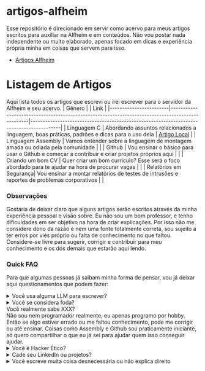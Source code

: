 # artigos-alfheim
Esse repositório é direcionado em servir como acervo para meus artigos escritos para auxiliar na Alfheim e em conteúdos. Não vou postar nada independente ou muito elaborado, apenas focado em dicas e experiência própria minha em coisas que servem para isso.
- [Artigos Alfheim](https://github.com/alfheim-devs/conteudos-para-iniciante)

# Listagem de Artigos
Aqui lista todos os artigos que escrevi ou irei escrever para o servidor da Alfheim e seu acervo.
| Gênero                 |                                                                                                  | Link                                                                                     |
|------------------------|--------------------------------------------------------------------------------------------------|------------------------------------------------------------------------------------------|
| Linguagem C            | Abordando assuntos relacionados a linguagem, boas práticas, padrões e dicas para o uso dela      | [Artigo Local](https://github.com/rahvax/artigos-alfheim/blob/main/c-lang/README.md)     |
| Linguagem Assembly     | Vamos entender sobre a linguagem de montagem amada ou odiada pela comunidade                     |  |
| Github                 | Vou ensinar o básico para usar o Github e começar a contribuir e criar projetos próprios aqui    |  |
| Criando um bom CV      | Quer criar um bom currículo? Esse será o foco abordado para te ajudar na hora de procurar vagas  |  |
| Relatórios em Segurança| Vou ensinar a montar relatórios de testes de intrusões e reportes de problemas corporativos      |  |

### Observações
Gostaria de deixar claro que alguns artigos serão escritos através da minha experiência pessoal e visão sobre. Eu não sou um bom professor, e tenho dificuldades em ser objetivo na hora de criar explicações. Por isso não me considere dono da razão e nem uma fonte totalmente correta, sou sujeito a ter erros por viés próprio ou falta de conhecimento no que faltou. Considere-se livre para sugerir, corrigir e contribuir para meu conhecimento e os dos demais que estarão aqui lendo.

### Quick FAQ
Para que algumas pessoas já saibam minha forma de pensar, vou já deixar aqui questionamentos que podem fazer:

<details>
<summary>Você usa alguma LLM para escrever?</summary>
Não! Mesmo como entusiasta desde 2018 (muito antes do GPT se quer existir) eu não sou uma pessoa que recomenda ou gosta de utilizar modelos generativos para as coisas. Não usarei, e nem aceitarei sugestões baseadas em modelos generativos.
</details>

<details>
<summary>Você se considera foda?</summary>
Não, eu sou uma pessoa normal que gosta muito de tecnologia. Não escrevo assim para me achar, e nem farei nada aqui para crescer ego. Meu interesse é realmente que eu gosto de ajudar, e nem sempre minha ajuda vai te servir ou talvez nada sirva: mas para algumas pessoas vai, e é por isso que gosto de fazer isso.
</details>

<summary>Você realmente sabe XXX?</summary>
Não sou nem programador realmente, eu apenas programo por hobby. Então se algo estiver errado ou me faltou conhecimento, pode me corrigir ou até ensinar. Coisas como Assembly e Github sou praticamente iniciante, só quero compartilhar o que eu já sei para ajudar quem isso conseguir ajudar.
</details>

<details>
<summary>Você é Hacker Ético?</summary>
Sim, é minha profissão e a única coisa que eu realmente me considero avançado e especialista. Não falo "especialista" como ego, mas é por orgulho do meu trabalho e de como eu conquistei méritos meus nisso, então é a única coisa que posso te afirmar que eu sou realmente experiente. De resto, como C, eu não passo de um programador entusiasta.
</details>

<details>
<summary>Cade seu LinkedIn ou projetos?</summary>
Não uso LinkedIn (sim, isso não é obrigatório) e eu sou programador por hobby. Sou bem reservado com a maioria dos meus projetos pessoais, e estou começando a tentar postar as coisas e ser mais público. Minha vida pessoal é bem fechada do que eu posto, então não vou vincular nenhum contato pessoal como WhatsApp.
</details>

<details>
<summary>Você escreve muita coisa desnecessária ou não explica direito</summary>
Sim, infelizmente eu sou muito prolixo! Não sou um bom professor, e é minha primeira vez escrevendo coisas. Então estou recém passando pela experiência de postar conteúdos públicos e posso cometer muitos erros nisso; me questione, faça sugestões e contribua comigo! Aceito de boa!
</details>